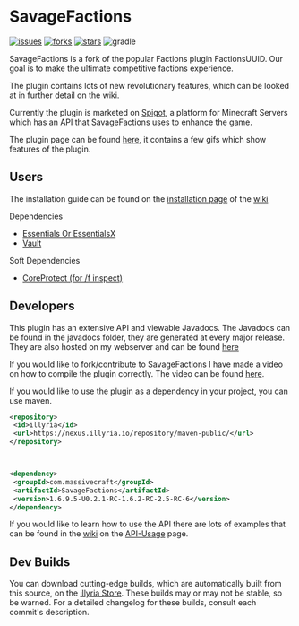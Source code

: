 # SavageFactions
[![issues](https://img.shields.io/github/issues/illyria-io/illyriaFactions)](https://github.com/illyria-io/illyriaFactions/issues) [![forks](https://img.shields.io/github/forks/illyria-io/illyriaFactions)](https://github.com/illyria-io/illyriaFactions/network) [![stars](https://img.shields.io/github/stars/illyria-io/illyriaFactions)](https://github.com/illyria-io/illyriaFactions/stargazers) ![gradle](https://img.shields.io/badge/build-gradle-brightgreen)

SavageFactions is a fork of the popular Factions plugin FactionsUUID. Our goal is to make the ultimate competitive factions experience.

The plugin contains lots of new revolutionary features, which can be looked at in further detail on the wiki.

Currently the plugin is marketed on [Spigot](https://www.spigotmc.org/forums/),  a platform for Minecraft Servers which has an API that SavageFactions uses to enhance the game.

The plugin page can be found [here](https://www.spigotmc.org/resources/savagefactions-the-ultimate-factions-plugin-1-7-1-13.52891/), it contains a few gifs which show features of the plugin.

## Users
The installation guide can be found on the [installation page](https://github.com/ProSavage/SavageFactions/wiki/Installation-Guide) of the [wiki](https://github.com/ProSavage/SavageFactions/wiki)

Dependencies
 - [Essentials Or EssentialsX](https://ci.ender.zone/job/EssentialsX/)
 - [Vault](https://www.spigotmc.org/resources/vault.34315/)

Soft Dependencies
 - [CoreProtect (for /f inspect)](https://www.spigotmc.org/resources/coreprotect.8631/)

## Developers
This plugin has an extensive API and viewable Javadocs.
The Javadocs can be found in the javadocs folder, they are generated at every major release.
They are also hosted on my webserver and can be found [here](http://prosavage.net/factions_javadoc/)

If you would like to fork/contribute to SavageFactions I have made a video on how to compile the plugin correctly.
The video can be found [here](https://www.youtube.com/watch?v=fnDwjA2gX-E).


If you would like to use the plugin as a dependency in your project, you can use maven.

   ```xml
<repository>
    <id>illyria</id>
    <url>https://nexus.illyria.io/repository/maven-public/</url>        
 </repository>
 
 
 
<dependency>
    <groupId>com.massivecraft</groupId>
    <artifactId>SavageFactions</artifactId>
    <version>1.6.9.5-U0.2.1-RC-1.6.2-RC-2.5-RC-6</version>
</dependency>
```

If you would like to learn how to use the API there are lots of examples that can be found in the [wiki](https://github.com/ProSavage/SavageFactions/wiki) on the [API-Usage](https://github.com/ProSavage/SavageFactions/wiki/API-Usage) page.

## Dev Builds

You can download cutting-edge builds, which are automatically built from this source, on the [illyria Store](https://store.illyria.io/product/illyria_factions). These builds may or may not be stable, so be warned. For a detailed changelog for these builds, consult each commit's description.
